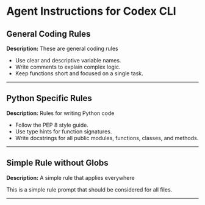 # Agent Instructions for Codex CLI

## General Coding Rules

**Description:** These are general coding rules

- Use clear and descriptive variable names.
- Write comments to explain complex logic.
- Keep functions short and focused on a single task.


---

## Python Specific Rules

**Description:** Rules for writing Python code

- Follow the PEP 8 style guide.
- Use type hints for function signatures.
- Write docstrings for all public modules, functions, classes, and methods.


---

## Simple Rule without Globs

**Description:** A simple rule that applies everywhere

This is a simple rule prompt that should be considered for all files.

---
